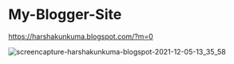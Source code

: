# My-Blogger-Site
https://harshakunkuma.blogspot.com/?m=0

![screencapture-harshakunkuma-blogspot-2021-12-05-13_35_58](https://user-images.githubusercontent.com/84613888/145031466-c365d8f3-1180-42f1-b936-87c16697436c.png)
